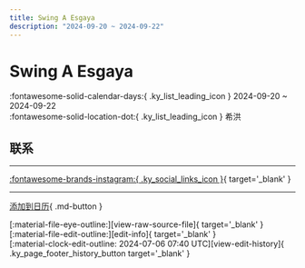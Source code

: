 ```yaml
---
title: Swing A Esgaya
description: "2024-09-20 ~ 2024-09-22"
---
```


# Swing A Esgaya 

:fontawesome-solid-calendar-days:{ .ky_list_leading_icon } 2024-09-20 ~ 2024-09-22  
:fontawesome-solid-location-dot:{ .ky_list_leading_icon } 希洪  

## 联系


---

 [:fontawesome-brands-instagram:{ .ky_social_links_icon }](https://instagram.com/swingaesgaya){ target='_blank' }

---

[添加到日历](https://swing.news/ics/zh-Hans/2024/es/swing-a-esgaya-2024.ics){ .md-button }

<div class="ky_page_footer" markdown>
<div class="ky_page_footer_trailing" markdown="span">
[:material-file-eye-outline:][view-raw-source-file]{ target='_blank' }
[:material-file-edit-outline:][edit-info]{ target='_blank' }
</div>
<div class="ky_page_footer_leading" markdown="span">
[:material-clock-edit-outline: 2024-07-06 07:40 UTC][view-edit-history]{ .ky_page_footer_history_button target='_blank' }
</div>
</div>

[view-raw-source-file]: https://github.com/swingdance/events/blob/main/2024/es/swing-a-esgaya-2024.json "查看原始源文件"
[edit-info]: https://github.com/swingdance/events/issues/new?assignees=&labels=update+event&projects=&template=03-update_entity.yml&title=%5B2024%2Fes%5D%20Swing%20A%20Esgaya&region=es&year=2024&id=swing-a-esgaya-2024&name=Swing%20A%20Esgaya&org_id= "编辑信息"

[view-edit-history]: https://github.com/swingdance/events/commits/main/2024/es/swing-a-esgaya-2024.json "查看编辑历史"
